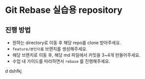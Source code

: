 # Git Rebase 실습용 repository

## 진행 방법

- 원하는 directory로 이동 후 해당 repo를 clone 받아주세요.
- `feature/본인이름` 브랜치를 생성해주세요.
- 해당 브랜치로 이동 후, 해당 md 파일에서 커밋을 3~4개 만들어주세요.
- 수업 내 가이드를 따라하면서 `rebase` 를 진행해주세요.

d
dshfkj
